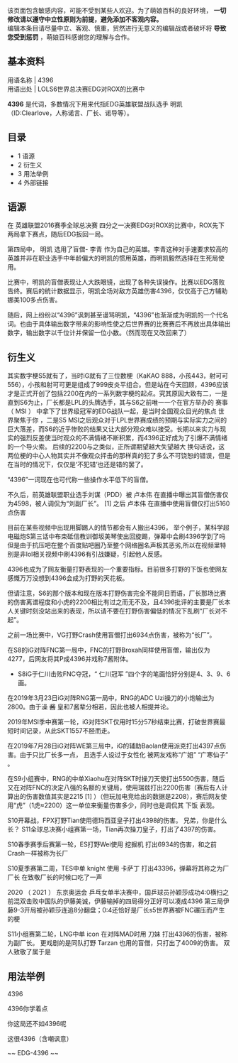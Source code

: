该页面包含敏感内容，可能不受到某些人欢迎。为了萌娘百科的良好环境， **一切修改请以遵守中立性原则为前提，避免添加不客观内容。**  
编辑本条目请尽量中立、客观、慎重，贸然进行无意义的编辑战或者破坏将  **导致您受到惩罚** ，萌娘百科感谢您的理解与合作。

**基本资料**  
---  
用语名称  |  4396   
用语出处  |  LOLS6世界总决赛EDG对ROX的比赛中   
  
**4396** 是代词，多数情况下用来代指EDG英雄联盟战队选手  明凯  （ID:Clearlove，人称诺言、厂长、诺导等）。

##  目录

  * 1  语源 
  * 2  衍生义 
  * 3  用法举例 
  * 4  外部链接 

##  语源

在  英雄联盟2016赛季全球总决赛  四分之一决赛EDG对ROX的比赛中，ROX先下两局拿下赛点，随后EDG扳回一局。

第四局中，  明凯  选用了盲僧-  李青
作为自己的英雄。李青这种对手速要求较高的英雄并非在职业选手中年龄偏大的明凯的惯用英雄，而明凯毅然选择在生死局使用。

比赛中，明凯的盲僧表现让人大跌眼镜，出现了各种失误操作。比赛以EDG落败告终。赛后的统计数据显示，明凯全场对敌方英雄伤害4396，仅仅高于己方辅助娜美100多点伤害。

随后，网上纷纷以“4396”讽刺甚至谩骂明凯，“4396”也渐渐成为明凯的一个代名词。也由于具体输出数字带来的影响性使之后世界赛的比赛赛后不再放出具体输出数字，输出数字以千位计并保留一位小数。（然而现在又改回来了）

##  衍生义

其实数字梗S5就有了，当时iG就有了三位数梗（KaKAO
888，小孩443，射可可556），小孩和射可可更是组成了999皮炎平组合。但是站在今天回顾，4396应该才是正式开创了包括2200在内的一系列数字梗的起点。究其原因大致有二，一是直到S6为止，厂长都是LPL的头牌选手，其与S6之前唯一一个在官方举办的
赛事  （  MSI  ）  中拿下了世界级冠军的EDG战队一起，是当时全国观众目光的焦点  世界聚焦于你  ，二是S5
MSI之后观众对于LPL世界赛成绩的预期与实际实力之间的巨大落差，而S6的近乎惨败的结果又让大部分观众难以接受。长期以来实力与现实的强烈反差使当时观众的不满情绪不断积累，而4396正好成为了引爆不满情绪的一个导火索。
后续的2200与之类似，正所谓期望越大失望越大
换句话说，这两位梗的中心人物其实并不像观众抨击的那样真的犯了多么不可饶恕的错误，但是在当时的情况下，仅仅是‘不犯错’也还是错的罢了。

“4396”一词现在也可代称一些操作水平低下的盲僧。

不久后，前英雄联盟职业选手刘谋（PDD）被  卢本伟  在直播中曝出其盲僧伤害仅为4598，被人调侃为“刘副厂长”。  [1]  之后  卢本伟
在直播中使用盲僧仅打出5160点伤害

目前在某些视频中出现用脚踢人的情节都会有人搬出4396，  举个例子，某科学超电磁炮S第三话中布束砥信教训御坂美琴使出回旋踢，弹幕中会刷4396学到了吗
但是由于抗压吧在整个百度贴吧圈乃至整个网络圈名声极其恶劣,所以在视频里特别是非lol相关视频中刷4396有引战嫌疑，引起他人反感。

4396也成为了网友衡量打野表现的一个重要指标。目前很多打野的下饭也使网友感慨万万没想到4396会成为打野的天花板。

但请注意，S6的那个版本和现在版本打野伤害完全不能同日而语，厂长那场比赛的伤害离谱程度和小虎的2200相比有过之而无不及，且4396批评的主要是厂长本人关键时刻没站出来的表现，所以请不要在打野伤害偏低的情况下乱刷“厂长对不起”。

之前一场比赛中，VG打野Crash使用盲僧打出6934点伤害，被称为“长厂”。

在S8的iG对阵FNC第一局中，FNC的打野Broxah同样使用盲僧，输出仅为4277，后网友将其P成4396并戏称7酱附体。

  * S8iG于仁川击败FNC夺冠，“  仁川冠军  ”四个字的笔画恰好分别是4、3、9、6画。 

在2019年3月23日iG对阵RNG第一局中，RNG的ADC Uzi操刀的小炮输出为2800。由于澡 ~~酱~~ 皇和7酱辈分相若，因此也被人相提并论。

2019年MSI季中赛第一轮，iG对阵SKT仅用时15分57秒结束比赛，打破世界赛最短时间记录，从此SKT1557不胫而走。

在2019年7月28日iG对阵WE第三局中，iG的辅助Baolan使用派克打出4397点伤害。由于只比厂长多一点，  且选手人设过于女性化
被网友戏称“广姐”  “广寒仙子”  。

在S9小组赛中，RNG的中单Xiaohu在对阵SKT时操刀天使打出5500伤害，随后又在对阵FNC的决定八强的名额的关键局，使用瑞兹打出2200伤害（赛后有人计算出的伤害数值其实是2215
[1]  ）（但玩加电竞给出的数据是2208），赛后网友使用“虎”（1虎≈2200）这一单位来衡量伤害多少，同时也是调侃其  下饭  表现。

S10开幕战，FPX打野Tian使用德玛西亚皇子打出4398的伤害。  兄弟，你是什么长？
S11全球总决赛小组赛第一场，Tian再次操刀皇子，打出了4397的伤害。

S10春季赛季后赛第一轮，ES打野Wei使用  挖掘机  打出6934的伤害，和之前Crash一样被称为长厂

S10夏季赛第二周，TES中单  knight  使用  卡萨丁  打出43396，弹幕将其称之为厂厂长  在致敬厂长的时候口吃了一声

2020  （  2021  ）  东京奥运会
乒乓女单半决赛中，国乒球员孙颖莎成功4:0横扫之前混双击败中国队的伊藤美诚，伊藤输掉的四局得分正好可以凑成4396
第三局伊藤9-3开局被孙颖莎连追8分翻盘；0:4还恰好是厂长s5世界赛被FNC碾压而产生的梗

S11小组赛第二轮，LNG中单  icon  在对阵MAD时用  刀妹  打出4396的伤害，被称为副厂长。  更戏剧的是同队打野  Tarzan
也用的盲僧，只打出了4009的伤害。  双人致敬了属于是

##  用法举例

4396

4396你学着点

你这局还不如4396呢

这很4396（含嘲讽意）

~~ EDG-4396  ~~